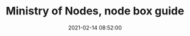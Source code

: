 ---
layout: post
date: 2021-02-14 08:52:00
categories: [tutorial]
title: Ministry of Nodes, node box guide
description: Comprehensive guide to setting up your own node using Ubuntu
external_url: https://www.ministryofnodes.com.au/2021/02/14/node-box-guide-2020-edition/
---